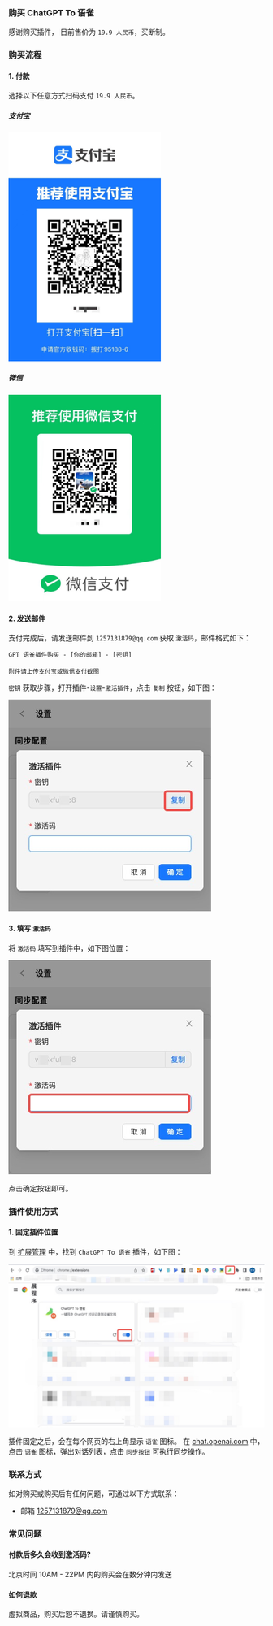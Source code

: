 ### 购买 ChatGPT To 语雀
感谢购买插件， 目前售价为 `19.9 人民币`，买断制。

### 购买流程
#### 1. 付款
选择以下任意方式扫码支付 `19.9 人民币`。

##### 支付宝
<img src="assets/支付宝.jpg" alt="支付宝" width="300"/>

##### 微信
<img src="assets/微信.jpg" alt="微信" width="300"/>

#### 2. 发送邮件
支付完成后，请发送邮件到 `1257131879@qq.com` 获取 `激活码`，邮件格式如下：
```
GPT 语雀插件购买 - [你的邮箱] - [密钥]

附件请上传支付宝或微信支付截图
```

`密钥` 获取步骤，打开插件-`设置`-`激活插件`，点击 `复制` 按钮，如下图：

![插件](assets/插件-密钥.jpg)

#### 3. 填写 `激活码`
将 `激活码` 填写到插件中，如下图位置：

![插件](assets/插件-激活.jpg)

点击确定按钮即可。

### 插件使用方式

#### 1. 固定插件位置
到 [扩展管理](chrome://extensions) 中，找到 `ChatGPT To 语雀` 插件，如下图：

![插件](assets/插件-使用.jpg)

插件固定之后，会在每个网页的右上角显示 `语雀` 图标。
在 [chat.openai.com](https://chat.openai.com) 中，点击 `语雀` 图标，弹出对话列表，点击 `同步按钮` 可执行同步操作。

### 联系方式
如对购买或购买后有任何问题，可通过以下方式联系：

- 邮箱 1257131879@qq.com
### 常见问题
#### 付款后多久会收到激活码?
北京时间 10AM - 22PM 内的购买会在数分钟内发送
#### 如何退款
虚拟商品，购买后恕不退换。请谨慎购买。


